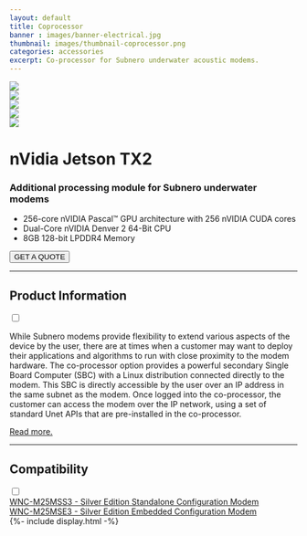 ```yaml
---
layout: default
title: Coprocessor
banner : images/banner-electrical.jpg
thumbnail: images/thumbnail-coprocessor.png
categories: accessories
excerpt: Co-processor for Subnero underwater acoustic modems.
---
```


<div class='full tall' style='background-image: url({{site.baseurl}}/{{page.banner}});'>
  <div class='row'>
    <div class='large-12 columns'>
      <!-- {% include section-header.html title=page.title tagline=page.tagline color=page.title_color class="big" %} -->
    </div>
  </div>
  <div class='four spacing'></div>
  <div class='four spacing'></div>
</div>

<div class='full bg-grey'>
  <div class='row'>
      <div class='accessories'>
        <div class='accessories-img'>
            <div class='mod modBlogPost big'>
              <img id='main-img' src='{{site.baseurl}}/images/accessories-coprocessor01.jpg'>
            </div>
            <div class='modGallery'>
              <div class='media modTeamMember shortcode-list'>
                <div class="member current-li"><a class='image-nav'><img src='{{site.baseurl}}/images/accessories-coprocessor01.jpg'></a></div>
                <div class="member"><a class='image-nav'><img src='{{site.baseurl}}/images/accessories-coprocessor02.jpg'></a></div>
                <div class="member"><a class='image-nav'><img src='{{site.baseurl}}/images/accessories-coprocessor03.jpg'></a></div>
                <div class="member"><a class='image-nav'><img src='{{site.baseurl}}/images/accessories-coprocessor04.jpg'></a></div>
              </div>
            </div>
        </div>
        <div class='accessories-info'>
            <h1>nVidia Jetson TX2</h1>
            <h3>Additional processing module for Subnero underwater modems</h3>
            <ul>
              <li>256-core nVIDIA Pascal™ GPU architecture with 256 nVIDIA CUDA cores</li>
              <li>Dual-Core nVIDIA Denver 2 64-Bit CPU</li>
              <li>8GB 128-bit LPDDR4 Memory</li>
            </ul>
            <a href="mailto:sales@subnero.com"><button type="button">GET A QUOTE</button></a>
        </div>
      </div>
      <hr>
      <div class='wrap-collapsible'>
        <h2> Product Information</h2>
        <input id ='product' class='toggle' type='checkbox'>
        <label class='lbl-toggle' for='product'></label>
        <div class='collapsible-content'>
          <p> While Subnero modems provide flexibility to extend various aspects of the device by the user, there are at times when a customer may want to deploy their applications and algorithms to run with close proximity to the modem hardware. The co-processor option provides a powerful secondary Single Board Computer (SBC) with a Linux distribution connected directly to the modem. This SBC is directly accessible by the user over an IP address in the same subnet as the modem. Once logged into the co-processor, the customer can access the modem over the IP network, using a set of standard Unet APIs that are pre-installed in the co-processor.</p>
          <p><a href="https://subnero.com/wnc/2018/11/17/Underwater-modem-with-a-coprocessor.html">Read more.</a></p>
        </div>
      </div>
      <hr>
      <div class='wrap-collapsible'>
        <h2>Compatibility</h2>
        <input id ='compatibility' class='toggle' type='checkbox'>
        <label class='lbl-toggle' for='compatibility'></label>
        <div class='collapsible-content'>
          <div class="brochure-container">
            <a href="{{site.baseurl}}/products/wnc-m25mss3">WNC-M25MSS3 - Silver Edition Standalone Configuration Modem</a>
          </div>
          <div class="brochure-container">
            <a href="{{site.baseurl}}/products/wnc-m25mse3">WNC-M25MSE3 - Silver Edition Embedded Configuration Modem</a>
          </div>
        </div>
      </div>
  </div>
</div>
{%- include display.html -%}